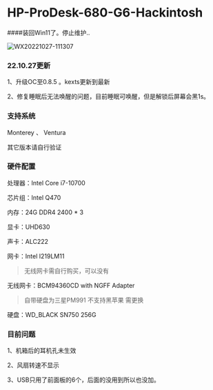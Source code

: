 # HP-ProDesk-680-G6-Hackintosh

####装回Win11了。停止维护..

![WX20221027-111307](https://user-images.githubusercontent.com/46889782/198182390-6599711f-45ae-430a-8990-14434f04b723.png)

### 22.10.27更新

1、升级OC至0.8.5 。kexts更新到最新

2、修复睡眠后无法唤醒的问题，目前睡眠可唤醒，但是解锁后屏幕会黑1s。

### 支持系统

Monterey 、 Ventura

其它版本请自行验证


### 硬件配置

处理器：Intel Core i7-10700

芯片组：Intel Q470

内存：24G DDR4 2400 * 3

显卡：UHD630

声卡：ALC222

网卡：Intel I219LM11

> 无线网卡需自行购买，可以没有

无线网卡：BCM94360CD with NGFF Adapter

> 自带硬盘为三星PM991 不支持黑苹果 需更换

硬盘：WD_BLACK SN750 256G

### 目前问题

1、机箱后的耳机孔未生效

2、风扇转速不显示

3、USB只用了前面板的6个，后面的没用到所以也没加。
